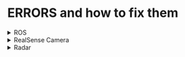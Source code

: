 # ERRORS and how to fix them

<details>
  <summary>ROS</summary>
  
  ## No moduled named lark
  
  * `roslib install "libasio-dev`
  * `python3 -m pip install -U lark-parser`
  * `apt install colcon-common-extensions`
  
  ## Colcon Build failed
  **undefined Refrence to UUID_generate@1.0/UUID_unparse_lower@1.0**
  <p align="center"><img src="./afbeeldingen (.png)/rviz_error.png"></p>
  
  This Error appeares when an another program isolates or overlays the main systems .SO files, causing a version diffrence. Programs like anaconda3 that create "sub_users/sub_accounts (like (base))" fall in this cathegory. The steps to fix this are a bit time consuming and there is probably a better solution for this, but these steps will fix it. (anaconda3 is used as an example)
  
  * check if anaconda3 appeares in the System Path, if so remove it from the PATH.
  check with `echo $PATH` in your terminal.
  to delete anaconda3 from the PATH do the following steps.
    * copy and save the current PATH (with anaconda3) in a text editor if anaconda3 is needed for future/other projects.
    * paste the copied PATH in a text editor and remove all paths where anaconda3 appeares.
    * copy the edited path and in the terminal type `PATH=<edited_path>`, where <edited_path> is the copied edited path and hit the enter key.
    
  Now anaconda3 can no longer interfere with future downloads, however the UUID error still exists. this is because the anaconda3 path is still inside of the "link.txt" and some "Cmake" files. these files exist in the following folders and need to be edited. 
 * `/<ros2_folder>/build/rviz_rendering/CMakeFiles/`
 * `/<ros2_folder>/build/rviz_rendering_tests/CMakeFiles/`
 * `/<ros2_folder>/build/rviz_common/CMakeFiles/`
 * `/<ros2_folder>/build/rviz_default_plugins/CMakeFiles/`
 * `/<ros2_folder>/build/rviz2/CMakeFiles/`
 
  where <ros2_folder> is the ros2 build folder, (where "colcon build" is used)
  
  for every "target.dir" without "autogen or action" in the name, the "link.txt" needs to be edited, But first open a second terminal and go to the following path:
 * `cd /usr/lib/x86_64-linux-gnu/`
 
 and search for any "libQT5.SO" file.
 
 A version number is writen in the name "ex. 5.9.5". Go back to the first terminal.
  
  * open the link.txt file in a text editor and use 'ctrl + f' to search for "anaconda3" (or "3" if the link.txt file is very big).
  
  * at the beginning of the link.txt file, remove the "/home/"user"/anaconda3/lib:".
  <p align="center"><img src="./afbeeldingen (.png)/link_txt_aanpassing_5.png"></p>
  
  * search further until the next anaconda3 paths appear
  <p align="center"><img src="./afbeeldingen (.png)/link_txt_aanpassing_1.png"></p>
  
  * change the path "/home/ "user" /anaconda3/lib" to `/usr/lib/x86_64-linux-gnu`.
  
  <p align="center"><img src="./afbeeldingen (.png)/link_txt_aanpassing_2.png"></p>
  
  * edit the .SO version to the version you see in the second terminal.
  
  <p align="center"><img src="./afbeeldingen (.png)/link_txt_aanpassing_3.png"></p>
  
  * to this for all remaining anaconda3 paths in the file, these can be positioned at random places, therefor use the 'ctrl + f' to find them all.
  
  <p align="center"><img src="./afbeeldingen (.png)/link_txt_aanpassing_4.png"></p>
  
  * save and exit the link.txt file and go to the next .dir file (without "autogen or target" in the name).
  
  in the `/ros2_build/build/rviz_defaulth_plugins/` folder exists a cmake_install.cmake file where anaconda3 is mentioned in the list of paths.
  
  * open the cmake_install.cmake file and search for the anaconda3 path.
  <p align="center"><img src="./afbeeldingen (.png)/cmake_install_cmake_aanpassing.png"></p>
  
  * remove this line and "save and exit".
  
The UUID error should now be fixed and "colcon build" can be executed succesfully.
</details>

<details>
  <summary>RealSense Camera</summary>
  
  ## Camera is not appearing in USB devices or can't be used ##
  This problem occures because the USB3.0 drivers from VM's are not allways compatible with the Realsense Camera.
  The following steps MAY fix this error, but they are not a garanteed/permanent fix.
  
  * check if annother Realsense camera of any type is connected, if so disconnect the device.
  * plug the camera in/out from your USB port (not on the camera, this may result a false start-up where the movidus is unnable to boot the realsense camera).
  * reboot linux
  * check if the USB3.0 drivers are enabled in the VM and if the Realsense camera is plugged into an USB3.0 input.
  * Full computer reboot
  * run any application with the realsense device with `sudo`.
  If these steps did not fix this problem then the usb3.0 drivers of the VM are not compatible to use the Realsense camera. 
  
</details>
<details>
  <summary>Radar</summary>
  
  ## mmWaveQuickConfig: Command failed ##
  
  If this error occurs
  
  <p align="center"><img src="https://github.com/randomRexx/ADAS_AI_cart/blob/radar/Error_Command_Failed.PNG"></p>
  
  Rerun the command `roslaunch ti_mmwave_rospkg 1642es2_short_range.launch`
  
  If the error still occurs after a few reruns, restart the radar.
  
</details>
